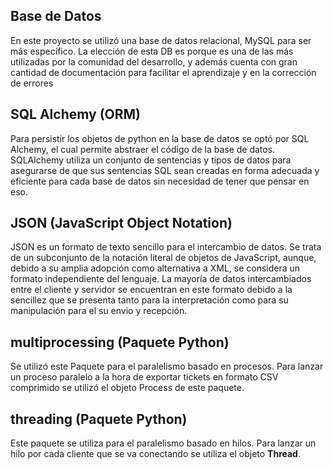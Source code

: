 ## Base de Datos

En este proyecto se utilizó una base de datos relacional, MySQL para ser más específico. La elección de esta DB es 
porque es una de las más utilizadas por la comunidad del desarrollo, y además cuenta con gran cantidad de documentación
para facilitar el aprendizaje y en la corrección de errores 

## SQL Alchemy (ORM)

Para persistir los objetos de python en la base de datos se optó por SQL Alchemy, el cual permite abstraer el código de 
la base de datos. SQLAlchemy utiliza un conjunto de sentencias y tipos de datos para asegurarse de que sus sentencias 
SQL sean creadas en forma adecuada y eficiente para cada base de datos sin necesidad de tener que pensar en eso.

## JSON (JavaScript Object Notation)

JSON es un formato de texto sencillo para el intercambio de datos. Se trata de un subconjunto de la notación literal de 
objetos de JavaScript, aunque, debido a su amplia adopción como alternativa a XML, se considera un formato 
independiente del lenguaje. La mayoría de datos intercambiados entre el cliente y servidor se encuentran en este 
formato debido a la sencillez que se presenta tanto para la interpretación como para su manipulación para el su envio y
recepción.

## multiprocessing (Paquete Python)

Se utilizó este Paquete para el paralelismo basado en procesos. Para lanzar un proceso paralelo a la hora de exportar
tickets en formato CSV comprimido se utilizó el objeto Process de este paquete.

## threading (Paquete Python)

Este paquete se utiliza para el paralelismo basado en hilos. Para lanzar un hilo por cada cliente que se va conectando
se utiliza el objeto **Thread**.



